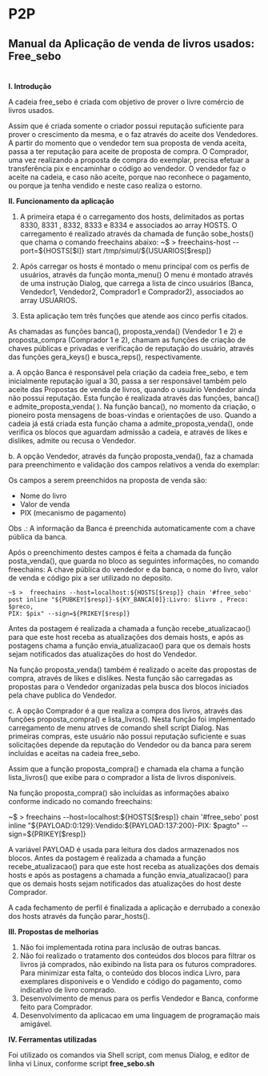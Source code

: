 # P2P
## Manual da Aplicação de venda de livros usados: Free_sebo
#
<b>I.	Introdução </b>

A cadeia free_sebo é criada com objetivo de prover o livre comércio de livros usados.

Assim que é criada somente o criador possui reputação suficiente para prover o crescimento da mesma, e o faz através do aceite dos Vendedores. 
A partir do momento que o vendedor tem sua proposta de venda aceita, passa a ter reputação para aceite de proposta de compra.
O Comprador, uma vez realizando a proposta de compra do exemplar, precisa efetuar a transferência pix e encaminhar o código ao vendedor. 
O vendedor faz o aceite na cadeia, e caso não aceite, porque nao reconhece o pagamento, ou porque ja tenha vendido e neste caso realiza o estorno.

<b>II.	Funcionamento da aplicação</b>

1.	A primeira etapa é o carregamento dos hosts, delimitados as portas 8330, 8331 , 8332, 8333 e 8334 e associados ao array HOSTS. O carregamento 
é realizado através da chamada de função sobe_hosts() que chama o comando freechains abaixo:
  ~$ > freechains-host --port=${HOSTS[$I]} start /tmp/simul/${USUARIOS[$resp]}

2.	Após carregar os hosts é montado o menu principal com os perfis de usuários, através da função monta_menu()
O menu é montado através de uma instrução Dialog, que carrega a lista de cinco usuários (Banca, Vendedor1, Vendedor2,  Comprador1 
e Comprador2), associados ao array USUARIOS.

3.  Esta aplicação tem três funções que atende aos cinco perfis citados.

  As chamadas as funções banca(), proposta_venda() (Vendedor 1 e 2) e proposta_compra (Comprador 1 e 2), chamam as funções de criação de chaves públicas
  e privadas e verificação de reputação do usuário, através das funções gera_keys() e busca_reps(), respectivamente.

  a.	A opção Banca é responsável pela criação da cadeia free_sebo, e tem inicialmente reputação igual a 30, passa a ser responsável também pelo aceite
  das Propostas de venda de livros, quando o usuário Vendedor ainda não possui reputação. Esta função é realizada através das funções, banca() e
  admite_proposta_venda( ).
  Na função banca(), no momento da criação, o pioneiro posta mensagens de boas-vindas e orientações de uso. Quando a cadeia já está criada esta função
  chama a admite_proposta_venda(), onde verifica os blocos que aguardam admissão a cadeia, e através de likes e dislikes, admite ou recusa o Vendedor.

  b.	A opção Vendedor, através da função proposta_venda(), faz a chamada para preenchimento e validação dos campos relativos a venda do exemplar:
  
  Os campos a serem preenchidos na proposta de venda são:
  -	Nome do livro
  -	Valor de venda
  -	PIX (mecanismo de pagamento)

  Obs .: A informação da Banca é preenchida automaticamente com a chave pública da banca.

  Após o preenchimento destes campos é feita a chamada da função posta_venda(), que guarda no bloco as seguintes informações, no comando freechains:
  A chave pública do vendedor e da banca, o nome do livro, valor de venda e código pix a ser utilizado no deposito.

    ~$ >  freechains --host=localhost:${HOSTS[$resp]} chain '#free_sebo' post inline "${PUBKEY[$resp]}-${KY_BANCA[0]}:Livro: $livro , Preco: $preco, 
    PIX: $pix" --sign=${PRIKEY[$resp]}

  Antes da postagem é realizada a chamada a função recebe_atualizacao() para que este host receba as atualizações dos demais hosts, e após as postagens 
  chama a função envia_atualizacao() para que os demais hosts sejam notificados das atualizações do host do Vendedor.

  Na função proposta_venda() também é realizado o aceite das propostas de compra, através de likes e dislikes. Nesta função são carregadas as propostas 
  para o Vendedor organizadas pela busca dos blocos iniciados pela chave publica do Vendedor.

  c.	A opção Comprador é a que realiza a compra dos livros, através das funções proposta_compra() e lista_livros(). 
  Nesta função foi implementado carregamento de menu atrves de comando shell script Dialog. 
  Nas primeiras compras, este usuário não possui reputação suficiente e suas solicitações depende da reputação do Vendedor ou da banca para serem incluídas e 
  aceitas na cadeia free_sebo. 

  Assim que a função proposta_compra() e chamada ela chama a função lista_livros() que exibe para o comprador a lista de livros disponíveis. 
  
  Na função proposta_compra() são incluídas as informações abaixo conforme indicado no comando freechains:

  ~$ > freechains --host=localhost:${HOSTS[$resp]} chain '#free_sebo' post inline "${PAYLOAD:0:129}:Vendido:${PAYLOAD:137:200}-PIX: $pagto"
  --sign=${PRIKEY[$resp]}

  A variável PAYLOAD é usada para leitura dos dados armazenados nos blocos.
  Antes da postagem é realizada a chamada a função recebe_atualizacao() para que este host receba as atualizações dos demais hosts e após as postagens 
  a chamada a função envia_atualizacao() para que os demais hosts sejam notificados das atualizações do host deste Comprador.

  A cada fechamento de perfil é finalizada a aplicação e derrubado a conexão dos hosts através da função parar_hosts().

<b>III.	Propostas de melhorias </b>

1.	Não foi implementada rotina para inclusão de outras bancas.
2.	Não foi realizado o tratamento dos conteúdos dos blocos para filtrar os livros já comprados, não exibindo na lista para os futuros compradores.
Para minimizar esta falta, o conteúdo dos blocos indica Livro, para exemplares disponiveis e o Vendido e código do pagamento, como indicativo de 
livro comprado.
3. Desenvolvimento de menus para os perfis Vendedor e Banca, conforme feito para Comprador.
4. Desenvolvimento da aplicacao em uma linguagem de programação mais amigável.

<b>IV.	Ferramentas utilizadas</b>

Foi utilizado os comandos via Shell script, com menus Dialog, e editor de linha vi Linux, conforme script <b>free_sebo.sh</b>


